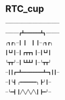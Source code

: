 # RTC_cup
┈┈┈┈┈┈┈┈┈┈┈┈┈┈┈┈┈┈┈┈

┈┈┈┈┈┏┻━━━━━━┻┓┈┈┈┈┈

╭┓┏╮┈┃▕▏ ▕▏┃┈╭┓┏╮

┃┗┛┃┈┃  ┏┳┳┓  ┃┈┃┗┛┃

╰┳┳╯┈┃  ┗┻┻┛  ┃┈╰┳┳╯

┈┃┃┏━┻━━━━━━━━┻━┓┃┃┈

┈┃╰┫ ╭━━━━━━╮   ┣╯┃┈

┈╰━┫ ┃╱╲╱╲╱╲┃   ┣━╯┈
